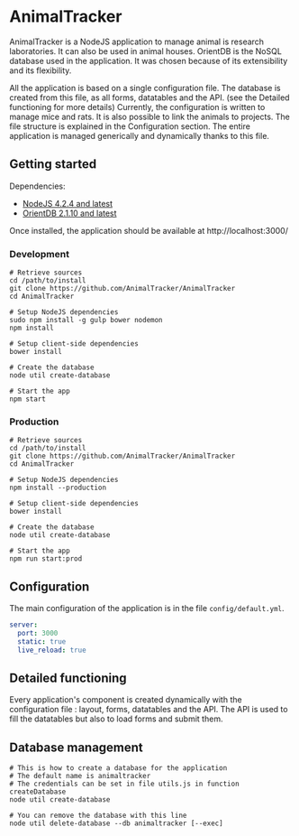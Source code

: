 # AnimalTracker

AnimalTracker is a NodeJS application to manage animal is research laboratories. It can also be used in animal houses.
OrientDB is the NoSQL database used in the application. It was chosen because of its extensibility and its flexibility.

All the application is based on a single configuration file. The database is created from this file, as all forms, datatables and the API. (see the Detailed functioning for more details)
Currently, the configuration is written to manage mice and rats. It is also possible to link the animals to projects.
The file structure is explained in the Configuration section.
The entire application is managed generically and dynamically thanks to this file.

## Getting started
Dependencies:

- [NodeJS 4.2.4 and latest](https://nodejs.org/en/download/)
- [OrientDB 2.1.10 and latest](http://orientdb.com/download/)

Once installed, the application should be available at http://localhost:3000/

### Development
```shell
# Retrieve sources
cd /path/to/install
git clone https://github.com/AnimalTracker/AnimalTracker
cd AnimalTracker

# Setup NodeJS dependencies
sudo npm install -g gulp bower nodemon
npm install

# Setup client-side dependencies
bower install

# Create the database
node util create-database

# Start the app
npm start
```

### Production
```shell
# Retrieve sources
cd /path/to/install
git clone https://github.com/AnimalTracker/AnimalTracker
cd AnimalTracker

# Setup NodeJS dependencies
npm install --production

# Setup client-side dependencies
bower install

# Create the database
node util create-database

# Start the app
npm run start:prod
```

## Configuration
The main configuration of the application is in the file `config/default.yml`.
```yaml
server:
  port: 3000
  static: true
  live_reload: true
```

## Detailed functioning
Every application's component is created dynamically with the configuration file : layout, forms, datatables and the API.
The API is used to fill the datatables but also to load forms and submit them.

## Database management
```shell
# This is how to create a database for the application
# The default name is animaltracker
# The credentials can be set in file utils.js in function createDatabase
node util create-database

# You can remove the database with this line
node util delete-database --db animaltracker [--exec]
```
